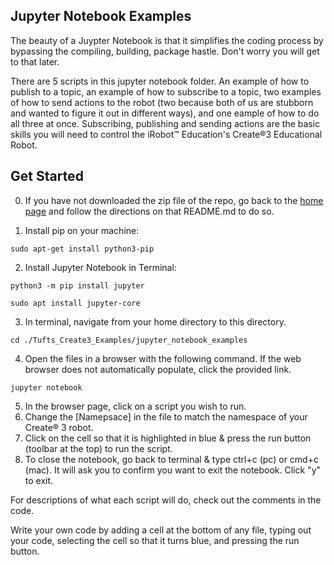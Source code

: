## Jupyter Notebook Examples

The beauty of a Juypter Notebook is that it simplifies the coding process by bypassing the compiling, building, package hastle. Don't worry you will get to that later.

There are 5 scripts in this jupyter notebook folder. An example of how to publish to a topic, an example of how to subscribe to a topic, two examples of how to send actions to the robot (two because both of us are stubborn and wanted to figure it out in different ways), and one eample of how to do all three at once. Subscribing, publishing and sending actions are the basic skills you will need to control the iRobot™ Education's Create®3 Educational Robot.

## Get Started
0. If you have not downloaded the zip file of the repo, go back to the [home page](https://github.com/brianabouchard/Tufts_Create3_Examples) and follow the directions on that README.md to do so. 

1. Install pip on your machine:
```
sudo apt-get install python3-pip
```
2. Install Jupyter Notebook in Terminal:
```
python3 -m pip install jupyter
```
```
sudo apt install jupyter-core
```
3. In terminal, navigate from your home directory to this directory. 
```
cd ./Tufts_Create3_Examples/jupyter_notebook_examples
```
4. Open the files in a browser with the following command. If the web browser does not automatically populate, click the provided link. 
```
jupyter notebook
``` 
5. In the browser page, click on a script you wish to run. 
6. Change the [Namepsace] in the file to match the namespace of your Create® 3 robot.
7. Click on the cell so that it is highlighted in blue & press the run button (toolbar at the top) to run the script. 
8. To close the notebook, go back to terminal & type ctrl+c (pc) or cmd+c (mac). It will ask you to confirm you want to exit the notebook. Click "y" to exit.

For descriptions of what each script will do, check out the comments in the code. 

Write your own code by adding a cell at the bottom of any file, typing out your code, selecting the cell so that it turns blue, and pressing the run button.
